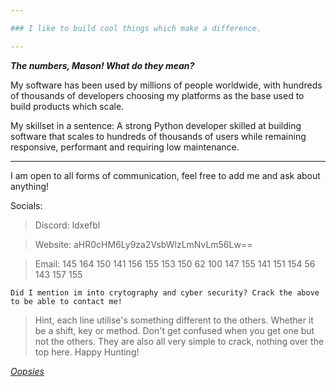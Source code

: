 ```yaml
---

### I like to build cool things which make a difference.

---
```


__*The numbers, Mason! What do they mean?*__

My software has been used by millions of people worldwide, with hundreds of thousands of developers choosing my platforms as the base used to build products which scale.

My skillset in a sentence: A strong Python developer skilled at building software that scales to hundreds of thousands of users while remaining responsive, performant and requiring low maintenance.

---

I am open to all forms of communication, feel free to add me and ask about anything!


Socials:
> Discord: ldxefbl

> Website: aHR0cHM6Ly9za2VsbWlzLmNvLm56Lw==

> Email: 145 164 150 141 156 155 153 150 62 100 147 155 141 151 154 56 143 157 155

`Did I mention im into crytography and cyber security? Crack the above to be able to contact me!`
> Hint, each line utilise's something different to the others. Whether it be a shift, key or method. Don't get confused when you get one but not the others. They are also all very simple to crack, nothing over the top here. Happy Hunting!


[*Oopsies*](https://github.com/skelmis?q=CTF{1n_pl41n_s1t3})
